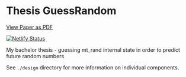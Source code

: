 # Thesis GuessRandom

[View Paper as PDF](https://thesis-guessrandom.netlify.app)

[![Netlify Status](https://api.netlify.com/api/v1/badges/ed9046cb-b74e-4fed-a852-a203c914ce77/deploy-status)](https://app.netlify.com/sites/thesis-guessrandom/deploys)

My bachelor thesis - guessing mt_rand internal state in order to predict future random numbers

See `./design` directory for more information on individual components.
